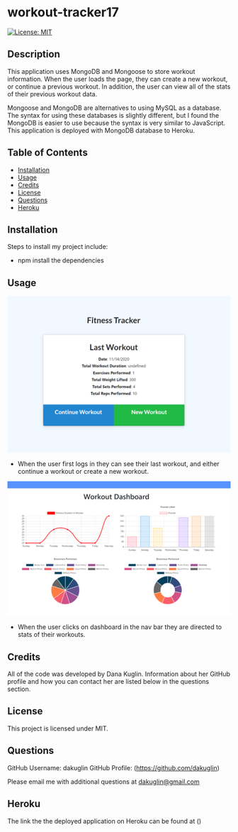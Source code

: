 # workout-tracker17

[![License: MIT](https://img.shields.io/badge/License-MIT-yellow.svg)](https://opensource.org/licenses/MIT)


## Description 

This application uses MongoDB and Mongoose to store workout information. When the user loads the page, they can create a new workout, or continue a previous workout. In addition, the user can view all of the stats of their previous workout data. 

Mongoose and MongoDB are alternatives to using MySQL as a database. The syntax for using these databases is slightly different, but I found the MongoDB is easier to use because the syntax is very similar to JavaScript. This application is deployed with MongoDB database to Heroku. 


## Table of Contents 

* [Installation](#installation)
* [Usage](#usage)
* [Credits](#credits)
* [License](#license)
* [Questions](#questions)
* [Heroku](#heroku)



## Installation

Steps to install my project include:
* npm install the dependencies 


## Usage 

![Getting Started](./public/img/mainPage.PNG)
* When the user first logs in they can see their last workout, and either continue a workout or create a new workout. 

![Getting Started](./public/img/dashboard.PNG)
* When the user clicks on dashboard in the nav bar they are directed to stats of their workouts.


## Credits

All of the code was developed by Dana Kuglin. Information about her GitHub profile and how you can contact her are listed below in the questions section.  

## License

This project is licensed under MIT.

## Questions

GitHub Username: dakuglin
GitHub Profile: (https://github.com/dakuglin)

Please email me with additional questions at dakuglin@gmail.com  

## Heroku

The link the the deployed application on Heroku can be found at ()
